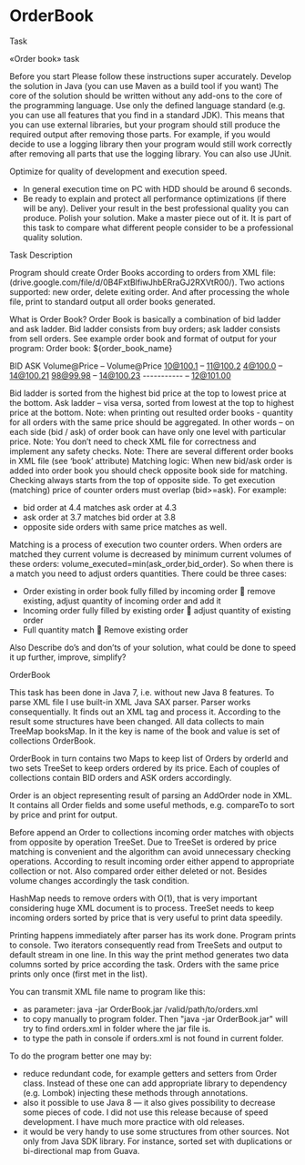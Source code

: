# OrderBook

Task

«Order book» task

Before you start
Please follow these instructions super accurately.
Develop the solution in Java (you can use Maven as a build tool if you want)
The core of the solution should be written without any add-ons to the core of the programming language. Use
only the defined language standard (e.g. you can use all features that you find in a standard JDK). This means
that you can use external libraries, but your program should still produce the required output after removing
those parts. For example, if you would decide to use a logging library then your program would still work
correctly after removing all parts that use the logging library. You can also use JUnit.

Optimize for quality of development and execution speed.
- In general execution time on PC with HDD should be around 6 seconds.
- Be ready to explain and protect all performance optimizations (if there will be any).
Deliver your result in the best professional quality you can produce. Polish your solution. Make a master piece
out of it.  It is part of this task to compare what different people consider to be a professional quality solution.

Task Description

Program should create Order Books according to orders from XML file:
(drive.google.com/file/d/0B4FxtBlfiwJhbERraGJ2RXVtR00/).
Two actions supported: new order, delete exiting order. And after processing the whole file, print to standard output
all order books generated.

What is Order Book?
Order Book is basically a combination of bid ladder and ask ladder. Bid ladder consists from buy orders; ask ladder
consists from sell orders. See example order book and format of output for your program:
Order book: ${order_book_name}

BID          ASK
Volume@Price – Volume@Price
10@100.1  – 11@100.2
4@100.0    – 14@100.21
98@99.98  – 14@100.23
-----------      – 12@101.00

Bid ladder is sorted from the highest bid price at the top to lowest price at the bottom.
Ask ladder – visa versa, sorted from lowest at the top to highest price at the bottom.
Note: when printing out resulted order books - quantity for all orders with the same price should be aggregated. In
other words – on each side (bid / ask) of order book can have only one level with particular price.
Note: You don’t need to check XML file for correctness and implement any safety checks.
Note: There are several different order books in XML file (see ‘book’ attribute)
Matching logic:
When new bid/ask order is added into order book you should check opposite book side for matching. Checking always
starts from the top of opposite side. To get execution (matching) price of counter orders must overlap (bid>=ask). For
example:

* bid order at 4.4 matches ask order at 4.3
* ask order at 3.7 matches bid order at 3.8
* opposite side orders with same price matches as well.

Matching is a process of execution two counter orders. When orders are matched they current volume is decreased by
minimum current volumes of these orders:  volume_executed=min(ask_order,bid_order).  So when there is a match
you need to adjust orders quantities. There could be three cases:

* Order existing in order book fully filled by incoming order  remove existing, adjust quantity of incoming
order and add it
* Incoming order fully filled by existing order  adjust quantity of existing order
* Full quantity match  Remove existing order

Also
Describe do’s and don’ts of your solution, what could be done to speed it up further, improve, simplify?

OrderBook

This task has been done in Java 7, i.e. without new Java 8 features. To parse XML file I use built-in XML Java SAX parser. Parser works consequentially. It finds out an XML tag and process it. According to the result some structures have been changed.
All data collects to main TreeMap booksMap. In it the key is name of the book and value is set of collections OrderBook.

OrderBook in turn contains two Maps to keep list of Orders by orderId and two sets TreeSet to keep orders ordered by its price. Each of couples of collections contain BID orders and ASK orders accordingly.

Order is an object representing result of parsing an AddOrder node in XML. It contains all Order fields and some useful methods, e.g. compareTo to sort by price and print for output.

Before append an Order to collections incoming order matches with objects from opposite by operation TreeSet. Due to TreeSet is ordered by price matching is convenient and the algorithm can avoid unnecessary checking operations. According to result incoming order either append to appropriate collection or not. Also compared order either deleted or not. Besides volume changes accordingly the task condition.

HashMap needs to remove orders with O(1), that is very important considering huge XML document is to process.
TreeSet needs to keep incoming orders sorted by price that is very useful to print data speedily.

Printing happens immediately after parser has its work done. Program prints to console. Two iterators  consequently read from TreeSets and output to default stream in one line. In this way the print method generates two data columns sorted by price according the task. Orders with the same price prints only once (first met in the list).

You can transmit XML file name to program like this:
* as parameter: java -jar OrderBook.jar /valid/path/to/orders.xml
* to copy manually to program folder. Then "java -jar OrderBook.jar" will try to find orders.xml in folder where the jar file is.
* to type the path in console if orders.xml is not found in current folder.

To do the program better one may by:
* reduce redundant code, for example getters and setters from Order class. Instead of these one can add appropriate library to dependency (e.g. Lombok) injecting these methods through annotations.
* also it possible to use Java 8 — it also gives possibility to decrease some pieces of code.
I did not use this release because of speed development. I have much more practice with old releases.
* it would be very handy to use some structures from other sources. Not only from Java SDK library.
For instance, sorted set with duplications or bi-directional map from Guava.


